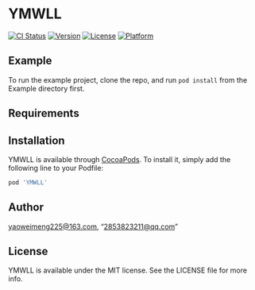 # YMWLL

[![CI Status](https://img.shields.io/travis/yaoweimeng225@163.com/YMWLL.svg?style=flat)](https://travis-ci.org/yaoweimeng225@163.com/YMWLL)
[![Version](https://img.shields.io/cocoapods/v/YMWLL.svg?style=flat)](https://cocoapods.org/pods/YMWLL)
[![License](https://img.shields.io/cocoapods/l/YMWLL.svg?style=flat)](https://cocoapods.org/pods/YMWLL)
[![Platform](https://img.shields.io/cocoapods/p/YMWLL.svg?style=flat)](https://cocoapods.org/pods/YMWLL)

## Example

To run the example project, clone the repo, and run `pod install` from the Example directory first.

## Requirements

## Installation

YMWLL is available through [CocoaPods](https://cocoapods.org). To install
it, simply add the following line to your Podfile:

```ruby
pod 'YMWLL'
```

## Author

yaoweimeng225@163.com, “2853823211@qq.com”

## License

YMWLL is available under the MIT license. See the LICENSE file for more info.

